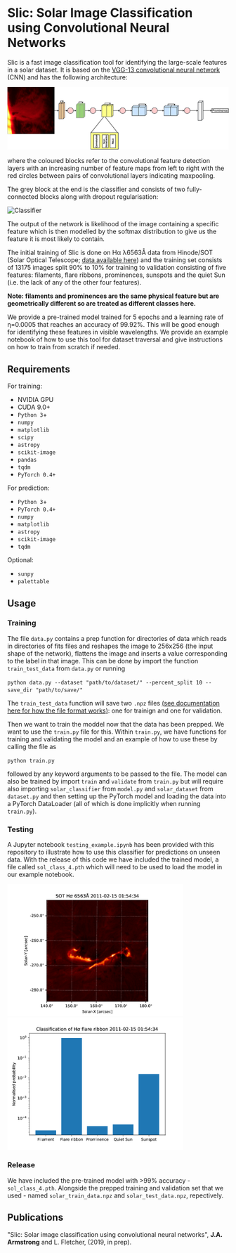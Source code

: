 # Slic: Solar Image Classification using Convolutional Neural Networks
Slic is a fast image classification tool for identifying the large-scale features in a solar dataset. It is based on the [VGG-13 convolutional neural network](https://arxiv.org/abs/1409.1556) (CNN) and has the following architecture:

![CNN architecture](examples/cnn.png)

where the coloured blocks refer to the convolutional feature detection layers with an increasing number of feature maps from left to right with the red circles between pairs of convolutional layers indicating maxpooling.

The grey block at the end is the classifier and consists of two fully-connected blocks along with dropout regularisation:

![Classifier](examples/classifier.png)

The output of the network is likelihood of the image containing a specific feature which is then modelled by the softmax distribution to give us the feature it is most likely to contain.

The initial training of Slic is done on H&alpha; &lambda;6563&#8491; data from Hinode/SOT (Solar Optical Telescope; [data available here](http://sdc.uio.no/sdc/)) and the training set consists of 13175 images split 90% to 10% for training to validation consisting of five features: filaments, flare ribbons, prominences, sunspots and the quiet Sun (i.e. the lack of any of the other four features).

**Note: filaments and prominences are the same physical feature but are geometrically different so are treated as different classes here.**

We provide a pre-trained model trained for 5 epochs and a learning rate of &eta;=0.0005 that reaches an accuracy of 99.92%. This will be good enough for identifying these features in visible wavelengths. We provide an example notebook of how to use this tool for dataset traversal and give instructions on how to train from scratch if needed.

## Requirements
For training:

* NVIDIA GPU
* CUDA 9.0+
* `Python 3`+
* `numpy`
* `matplotlib`
* `scipy`
* `astropy`
* `scikit-image`
* `pandas`
* `tqdm`
* `PyTorch 0.4+`

For prediction:

* `Python 3`+
* `PyTorch 0.4+`
* `numpy`
* `matplotlib`
* `astropy`
* `scikit-image`
* `tqdm`

Optional:

* `sunpy`
* `palettable`

## Usage
### Training
The file `data.py` contains a prep function for directories of data which reads in directories of fits files and reshapes the image to 256x256 (the input shape of the network), flattens the image and inserts a value corresponding to the label in that image. This can be done by import the function `train_test_data` from `data.py` or running

`python data.py --dataset "path/to/dataset/" --percent_split 10 --save_dir "path/to/save/"`

The `train_test_data` function will save two `.npz` files [(see documentation here for how the file format works)](https://docs.scipy.org/doc/numpy/reference/generated/numpy.savez_compressed.html#numpy.savez_compressed): one for trainign and one for validation.

Then we want to train the moddel now that the data has been prepped. We want to use the `train.py` file for this. Within `train.py`, we have functions for training and validating the model and an example of how to use these by calling the file as

`python train.py`

followed by any keyword arguments to be passed to the file. The model can also be trained by import `train` and `validate` from `train.py` but will require also importing `solar_classifier` from `model.py` and `solar_dataset` from `dataset.py` and then setting up the PyTorch model and loading the data into a PyTorch DataLoader (all of which is done implicitly when running `train.py`).

### Testing
A Jupyter notebook `testing_example.ipynb` has been provided with this repository to illustrate how to use this classifier for predictions on unseen data. With the release of this code we have included the trained model, a file called `sol_class_4.pth` which will need to be used to load the model in our example notebook.

<img src="examples/6563flareim.png" width="400" /> <img src="examples/6563flareprob.png" width="400" />

### Release
We have included the pre-trained model with >99% accuracy - `sol_class_4.pth`. Alongside the prepped training and validation set that we used - named `solar_train_data.npz` and `solar_test_data.npz`, repectively.

## Publications
"Slic: Solar image classification using convolutional neural networks", **J.A. Armstrong** and L. Fletcher, (2019, in prep).
